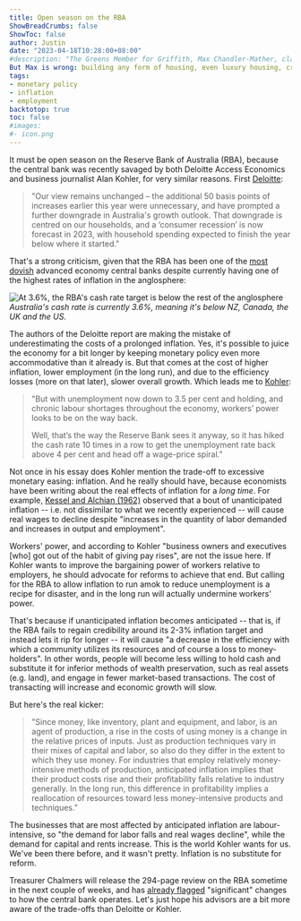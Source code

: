 ```yaml
---
title: Open season on the RBA
ShowBreadCrumbs: false
ShowToc: false
author: Justin
date: "2023-04-18T10:28:00+08:00"
#description: "The Greens Member for Griffith, Max Chandler-Mather, claimed that 'building luxury apartment towers makes the housing crisis worse'.\n\n
But Max is wrong: building any form of housing, even luxury housing, creates a domino effect, freeing up housing elsewhere."
tags:
- monetary policy
- inflation
- employment
backtotop: true
toc: false
#images:
#- icon.png
---
```


It must be open season on the Reserve Bank of Australia (RBA), because the central bank was recently savaged by both Deloitte Access Economics and business journalist Alan Kohler, for very similar reasons. First [Deloitte](https://www.news.com.au/finance/economy/australian-economy/rbas-unnecessary-rate-rises-slammed-by-experts-as-consumer-recession-looms/news-story/316c8eac93ae81ebd480c63aa8620113):

> "Our view remains unchanged – the additional 50 basis points of increases earlier this year were unnecessary, and have prompted a further downgrade in Australia's growth outlook. That downgrade is centred on our households, and a ‘consumer recession’ is now forecast in 2023, with household spending expected to finish the year below where it started."

That's a strong criticism, given that the RBA has been one of the [most dovish](https://www.rba.gov.au/chart-pack/interest-rates.html) advanced economy central banks despite currently having one of the highest rates of inflation in the anglosphere:

![At 3.6%, the RBA's cash rate target is below the rest of the anglosphere](/images/central-bank-rates-mar-23.jpg) *Australia's cash rate is currently 3.6%, meaning it's below NZ, Canada, the UK and the US.*

The authors of the Deloitte report are making the mistake of underestimating the costs of a prolonged inflation. Yes, it's possible to juice the economy for a bit longer by keeping monetary policy even more accommodative than it already is. But that comes at the cost of higher inflation, lower employment (in the long run), and due to the efficiency losses (more on that later), slower overall growth. Which leads me to [Kohler](https://thenewdaily.com.au/finance/2023/04/17/unemployment-unions-technology-kohler/):

> "But with unemployment now down to 3.5 per cent and holding, and chronic labour shortages throughout the economy, workers’ power looks to be on the way back.
> 
> Well, that’s the way the Reserve Bank sees it anyway, so it has hiked the cash rate 10 times in a row to get the unemployment rate back above 4 per cent and head off a wage-price spiral."

Not once in his essay does Kohler mention the trade-off to excessive monetary easing: inflation. And he really should have, because economists have been writing about the real effects of inflation for a *long time*. For example, [Kessel and Alchian (1962)](https://www.journals.uchicago.edu/doi/abs/10.1086/258714?journalCode=jpe) observed that a bout of unanticipated inflation -- i.e. not dissimilar to what we recently experienced -- will cause real wages to decline despite "increases in the quantity of labor demanded and increases in output and employment". 

Workers' power, and according to Kohler "business owners and executives [who] got out of the habit of giving pay rises", are not the issue here. If Kohler wants to improve the bargaining power of workers relative to employers, he should advocate for reforms to achieve that end. But calling for the RBA to allow inflation to run amok to reduce unemployment is a recipe for disaster, and in the long run will actually undermine workers' power.

That's because if unanticipated inflation becomes anticipated -- that is, if the RBA fails to regain credibility around its 2-3% inflation target and instead lets it rip for longer -- it will cause "a decrease in
the efficiency with which a community utilizes its resources and of course a loss to money-holders". In other words, people will become less willing to hold cash and substitute it for inferior methods of wealth preservation, such as real assets (e.g. land), and engage in fewer market-based transactions. The cost of transacting will increase and economic growth will slow.

But here's the real kicker:

> "Since money, like inventory, plant and equipment, and labor, is an agent of production, a rise in the costs of using money is a change in the relative prices of inputs. Just as production techniques vary in their mixes of capital and labor, so also do they differ in the extent to which they use money. For industries that employ relatively money-intensive methods of production, anticipated inflation implies that their product costs rise
and their profitability falls relative to industry generally. In the long run, this difference in profitability implies a reallocation of resources toward less money-intensive products and techniques."

The businesses that are most affected by anticipated inflation are labour-intensive, so "the demand for labor falls and real wages decline", while the demand for capital and rents increase. This is the world Kohler wants for us. We've been there before, and it wasn't pretty. Inflation is no substitute for reform. 

Treasurer Chalmers will release the 294-page review on the RBA sometime in the next couple of weeks, and has [already flagged](https://www.afr.com/policy/economy/chalmers-says-reserve-bank-overhaul-will-be-significant-20230417-p5d13f) "significant" changes to how the central bank operates. Let's just hope his advisors are a bit more aware of the trade-offs than Deloitte or Kohler.
